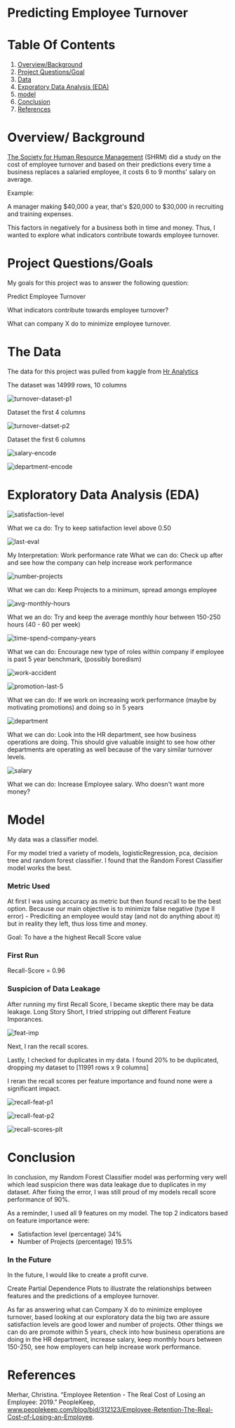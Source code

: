 # Predicting Employee Turnover

# Table Of Contents
1. [Overview/Background](#overview/-background)
2. [Project Questions/Goal](#project-questions/goals)
3. [Data](#the-data)
4. [Exporatory Data Analysis (EDA)](#exploratory-data-analysis-(eda))
5. [model](#model)
6. [Conclusion](#conclusion)
7. [References](#references)


# Overview/ Background

[The Society for Human Resource Management](https://www.peoplekeep.com/blog/bid/312123/employee-retention-the-real-cost-of-losing-an-employee)
(SHRM) did a study on the cost of employee
turnover and based on their predictions every time a business replaces
a salaried employee, it costs 6 to 9 months' salary on average.

Example: 

A manager making $40,000 a year, that's $20,000 to $30,000 in recruiting and training expenses.

This factors in negatively for a business both in time and money. Thus, I wanted to explore
what indicators contribute towards employee turnover.


# Project Questions/Goals

My goals for this project was to answer the following question:

Predict Employee Turnover

What indicators contribute towards employee turnover?

What can company X do to minimize employee turnover.

# The Data

The data for this project was pulled from kaggle from [Hr Analytics](https://www.kaggle.com/lnvardanyan/hr-analytics)

The dataset was 14999 rows, 10 columns

![turnover-dataset-p1](https://github.com/isaacramiez00/predicting_turnover/blob/master/imgs/turnover_df_slice_1.png)

Dataset the first 4 columns


![turnover-datset-p2](https://github.com/isaacramiez00/predicting_turnover/blob/master/imgs/turnover_df_slice_2.png)

Dataset the first 6 columns


![salary-encode](https://github.com/isaacramiez00/predicting_turnover/blob/master/imgs/salary_encoded.png)


![department-encode](https://github.com/isaacramiez00/predicting_turnover/blob/master/imgs/department_encoded.png)


# Exploratory Data Analysis (EDA)

![satisfaction-level](https://github.com/isaacramiez00/predicting_turnover/blob/master/imgs/satisfaction_level_percentage.png)

What we ca do: Try to keep satisfaction level above 0.50

![last-eval](https://github.com/isaacramiez00/predicting_turnover/blob/master/imgs/last_evaluation_percentage.png)

My Interpretation: Work performance rate
What we can do: Check up after and see how the company can help increase work performance

![number-projects](https://github.com/isaacramiez00/predicting_turnover/blob/master/imgs/Employer_Turnover_by_number_project.png)

What we can do: Keep Projects to a minimum, spread amongs employee

![avg-monthly-hours](https://github.com/isaacramiez00/predicting_turnover/blob/master/imgs/average_montly_hours.png)

What we an do: Try and keep the average monthly hour between 150-250 hours (40 - 60 per week)

![time-spend-company-years](https://github.com/isaacramiez00/predicting_turnover/blob/master/imgs/Employer_Turnover_by_time_spend_company_years.png)

What we can do: Encourage new type of roles within company if employee is past 5 year benchmark, (possibly boredism)

![work-accident](https://github.com/isaacramiez00/predicting_turnover/blob/master/imgs/Employer_Turnover_by_Work_accident.png)


![promotion-last-5](https://github.com/isaacramiez00/predicting_turnover/blob/master/imgs/Employer_Turnover_by_promotion_last_5years.png)

What we can do: If we work on increasing work performance (maybe by motivating promotions) and doing so in 5 years

![department](https://github.com/isaacramiez00/predicting_turnover/blob/master/imgs/Employer_Turnover_by_Department.png)

What we can do: Look into the HR department, see how business operations are doing. This
should give valuable insight to see how other departments are operating as well because of the vary similar turnover levels.

![salary](https://github.com/isaacramiez00/predicting_turnover/blob/master/imgs/Employer_Turnover_by_Salary_rank.png)

What we can do: Increase Employee salary. Who doesn't want more money?

# Model

My data was a classifier model.

For my model tried a variety of models, logisticRegression, pca, decision tree and random forest classifier.
I found that the Random Forest Classifier model works the best.

### Metric Used

At first I was using accuracy as metric but then found recall to be the best option.
Because our main objective is to minimize false negative (type II error) - 
Prediciting an employee would stay (and not do anything about it) but in reality
they left, thus loss time and money.

Goal: To have a the highest Recall Score value

### First Run
Recall-Score = 0.96 


### Suspicion of Data Leakage

After running my first Recall Score, I became skeptic there may be data leakage. Long Story Short,
I tried stripping out different Feature Imporances.

![feat-imp](https://github.com/isaacramiez00/predicting_turnover/blob/master/imgs/perc_by_feat_imp.png)

Next, I ran the recall scores.

Lastly, I checked for duplicates in my data.
I found 20% to be duplicated, dropping my dataset to [11991 rows x 9 columns]

I reran the recall scores per feature importance and found none were a significant impact.

![recall-feat-p1](https://github.com/isaacramiez00/predicting_turnover/blob/master/imgs/recall_feat_p1.png)


![recall-feat-p2](https://github.com/isaacramiez00/predicting_turnover/blob/master/imgs/recall_feat_p2.png)


![recall-scores-plt](https://github.com/isaacramiez00/predicting_turnover/blob/master/imgs/Recall_b_a_data_leakage.png)


# Conclusion

In conclusion, my Random Forest Classifier model was performing very
well which lead suspicion there was data leakage due to duplicates in my dataset.
After fixing the error, I was still proud of my models recall score performance of 90%.

As a reminder, I used all 9 features on my model. The top 2 indicators based on feature importance were:

* Satisfaction level (percentage) 34%
* Number of Projects (percentage) 19.5%

### In the Future

In the future, I would like to create a profit curve.

Create Partial Dependence Plots to illustrate the relationships between features and the predictions of a employee turnover.

As far as answering what can Company X do to minimize employee turnover, based looking at our exploratory data
the big two are assure satisfaction levels are good lower and number of projects. Other things we can do are
promote within 5 years, check into how business operations are doing in the HR department, increase salary, keep monthly hours
between 150-250, see how employers can help increase work performance.

# References
Merhar, Christina. “Employee Retention - The Real Cost of Losing an Employee: 2019.”
PeopleKeep, www.peoplekeep.com/blog/bid/312123/Employee-Retention-The-Real-Cost-of-Losing-an-Employee.
